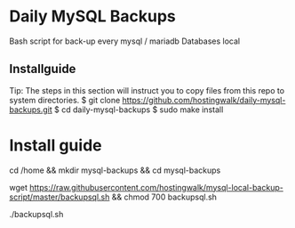 # Daily MySQL Backups
Bash script for back-up every mysql / mariadb Databases local

## Installguide
Tip: The steps in this section will instruct you to copy files from this repo to system directories.
$ git clone https://github.com/hostingwalk/daily-mysql-backups.git
$ cd daily-mysql-backups
$ sudo make install

# Install guide
cd /home && mkdir mysql-backups && cd mysql-backups

wget https://raw.githubusercontent.com/hostingwalk/mysql-local-backup-script/master/backupsql.sh && chmod 700 backupsql.sh

./backupsql.sh
